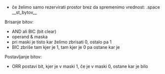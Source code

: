 - če želimo samo rezervirati prostor brez da spremenimo vrednost: .space \_\_st\_bytov\_\_

Brisanje bitov:
- AND ali BIC (bit clear)
- operand & maska
- pri maski je tisto kar želimo zbrisati 0, ostalo pa 1
- BIC zbriše tam kjer je 1, tam kjer je 0 pa ostane kar je

Postavljanje bitov:
- ORR postavi bit, kjer je v maski 1, če je v maski 0, ostane kar je bilo